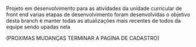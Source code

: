 Projeto em desenvolvimento para as atividades da unidade curricular de front end
varias etapas de desenvolvimento foram desenvolvidas
o objetivo desta branch é manter todas as atualizações mais recentes de todos da equipe sendo upadas nela



(PROXIMAS MUDANÇAS TERMINAR A PAGINA DE CADASTRO)
